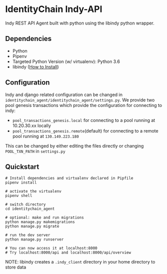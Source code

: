
# IdentityChain Indy-API

Indy REST API Agent built with python using the libindy python wrapper.

## Dependencies

- Python
- Pipenv
- Targeted Python Version (w/ virtualenv): Python 3.6
- libindy ([How to Install](https://github.com/hyperledger/indy-sdk#how-to-install))

## Configuration

Indy and django related configuration can be changed in `identitychain_agent/identitychain_agent/settings.py`. We provide two pool genesis transactions which provide the configuration for connecting to indy:

  * `pool_transactions_genesis.local` for connecting to a pool running at 10.20.30.xx locally
  * `pool_transactions_genesis.remote`(default) for connecting to a remote pool running at `130.149.223.180`

This can be changed by either editing the files directly or changing `POOL_TXN_PATH` in `settings.py`

## Quickstart
```
# Install dependencies and virtualenv declared in Pipfile
pipenv install

# activate the virtualenv
pipenv shell

# switch directory
cd identitychain_agent

# optional: make and run migrations
python manage.py makemigrations
python manage.py migrate

# run the dev server
python manage.py runserver

# You can now access it at localhost:8000
# Try localhost:8000/api and localhost:8000/api/overview
```

NOTE: libindy creates a `.indy_client` directory in your home directory to store data

